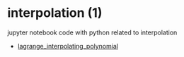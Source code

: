 # interpolation (1)
jupyter notebook code with python related to interpolation

+ [lagrange_interpolating_polynomial](lagrange_interpolating_polynomial.ipynb)
